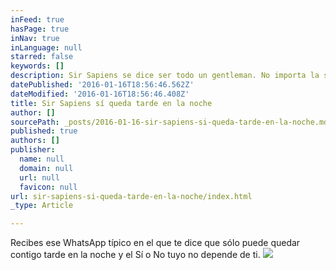 ```yaml
---
inFeed: true
hasPage: true
inNav: true
inLanguage: null
starred: false
keywords: []
description: Sir Sapiens se dice ser todo un gentleman. No importa la situación se comportará.
datePublished: '2016-01-16T18:56:46.562Z'
dateModified: '2016-01-16T18:56:46.408Z'
title: Sir Sapiens sí queda tarde en la noche
author: []
sourcePath: _posts/2016-01-16-sir-sapiens-si-queda-tarde-en-la-noche.md
published: true
authors: []
publisher:
  name: null
  domain: null
  url: null
  favicon: null
url: sir-sapiens-si-queda-tarde-en-la-noche/index.html
_type: Article

---
```

Recibes ese WhatsApp típico en el que te dice que sólo puede quedar contigo tarde en la noche y el Sí o No tuyo no depende de ti.
![](https://s3-us-west-2.amazonaws.com/the-grid-img/p/a3a57f3a30953503a0db4cf9e4c5d1760c88d844.jpg)